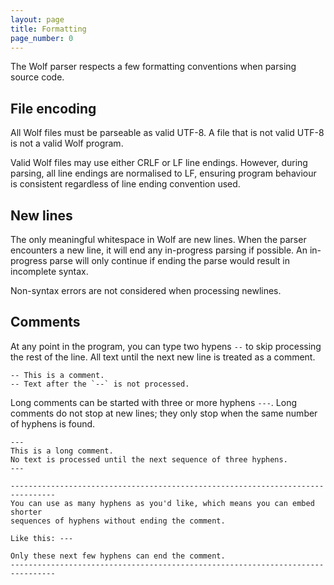 ```yaml
---
layout: page
title: Formatting
page_number: 0
---
```


The Wolf parser respects a few formatting conventions when parsing source code.

## File encoding

All Wolf files must be parseable as valid UTF-8. A file that is not valid UTF-8
is not a valid Wolf program.

Valid Wolf files may use either CRLF or LF line endings. However, during parsing,
all line endings are normalised to LF, ensuring program behaviour is consistent
regardless of line ending convention used.

## New lines

The only meaningful whitespace in Wolf are new lines. When the parser encounters
a new line, it will end any in-progress parsing if possible. An in-progress
parse will only continue if ending the parse would result in incomplete syntax.

Non-syntax errors are not considered when processing newlines.

## Comments

At any point in the program, you can type two hypens `--` to skip processing the
rest of the line. All text until the next new line is treated as a comment.

```
-- This is a comment.
-- Text after the `--` is not processed.
```

Long comments can be started with three or more hyphens `---`. Long comments do
not stop at new lines; they only stop when the same number of hyphens is found.

```
---
This is a long comment.
No text is processed until the next sequence of three hyphens.
---

--------------------------------------------------------------------------------
You can use as many hyphens as you'd like, which means you can embed shorter
sequences of hyphens without ending the comment.

Like this: ---

Only these next few hyphens can end the comment.
--------------------------------------------------------------------------------
```